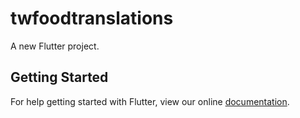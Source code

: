 # twfoodtranslations

A new Flutter project.

## Getting Started

For help getting started with Flutter, view our online
[documentation](https://flutter.io/).
